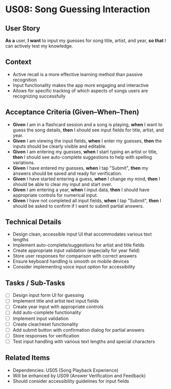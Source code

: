 # US08: Song Guessing Interaction

## User Story
**As a** user, **I want** to input my guesses for song title, artist, and year, **so that** I can actively test my knowledge.

## Context
- Active recall is a more effective learning method than passive recognition
- Input functionality makes the app more engaging and interactive
- Allows for specific tracking of which aspects of songs users are recognizing successfully

## Acceptance Criteria (Given–When–Then)
- **Given** I am in a flashcard session and a song is playing, **when** I want to guess the song details, **then** I should see input fields for title, artist, and year.
- **Given** I am viewing the input fields, **when** I enter my guesses, **then** the inputs should be clearly visible and editable.
- **Given** I am entering my guesses, **when** I start typing an artist or title, **then** I should see auto-complete suggestions to help with spelling variations.
- **Given** I have entered my guesses, **when** I tap "Submit", **then** my answers should be saved and ready for verification.
- **Given** I have started entering a guess, **when** I change my mind, **then** I should be able to clear my input and start over.
- **Given** I am entering a year, **when** I input data, **then** I should have appropriate controls for numerical input.
- **Given** I have not completed all input fields, **when** I tap "Submit", **then** I should be asked to confirm if I want to submit partial answers.

## Technical Details
- Design clean, accessible input UI that accommodates various text lengths
- Implement auto-complete/suggestions for artist and title fields
- Create appropriate input validation (especially for year field)
- Store user responses for comparison with correct answers
- Ensure keyboard handling is smooth on mobile devices
- Consider implementing voice input option for accessibility

## Tasks / Sub-Tasks
- [ ] Design input form UI for guessing
- [ ] Implement title and artist text input fields
- [ ] Create year input with appropriate controls
- [ ] Add auto-complete functionality
- [ ] Implement input validation
- [ ] Create clear/reset functionality
- [ ] Add submit button with confirmation dialog for partial answers
- [ ] Store responses for verification
- [ ] Test input handling with various text lengths and special characters

## Related Items
- Dependencies: US05 (Song Playback Experience)
- Will be enhanced by US09 (Answer Verification and Feedback)
- Should consider accessibility guidelines for input fields